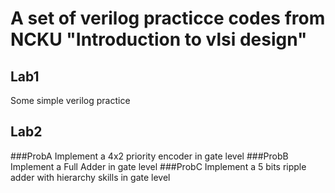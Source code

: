 # A set of verilog practicce codes from NCKU "Introduction to vlsi design"
## Lab1
Some simple verilog practice

## Lab2
###ProbA
Implement a 4x2 priority encoder in gate level
###ProbB
Implement a Full Adder in gate level
###ProbC 
Implement a 5 bits ripple adder with hierarchy skills in gate level
